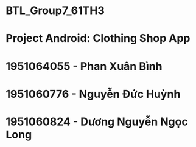 # BTL_Group7_61TH3
# Project Android: Clothing Shop App 
# 1951064055 - Phan Xuân Bình 
# 1951060776 - Nguyễn Đức Huỳnh 
# 1951060824 - Dương Nguyễn Ngọc Long 

